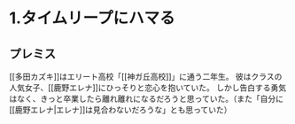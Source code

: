 # 1.タイムリープにハマる
## プレミス
[[多田カズキ]]はエリート高校「[[神ガ丘高校]]」に通う二年生。
彼はクラスの人気女子、[[鹿野エレナ]]にひっそりと恋心を抱いていた。
しかし告白する勇気はなく、きっと卒業したら離れ離れになるだろうと思っていた。（また「自分に[[鹿野エレナ|エレナ]]は見合わないだろうな」とも思っていた）